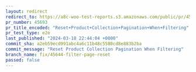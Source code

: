 ```yaml
---
layout: redirect
redirect_to: https://a8c-woo-test-reports.s3.amazonaws.com/public/pr/45693/e2e/index.html
pr_number: 45693
pr_title_encoded: "Reset+Product+Collection+Pagination+When+Filtering"
pr_test_type: e2e
last_published: "2024-03-18 22:44:04 +0000"
commit_sha: a2eb59ecd991abc4a6c11b48c5580cd8e883b2ba
commit_message: "Reset Product Collection Pagination When Filtering"
branch_name: fix/45644-filter-page-reset
passed: false
---
```


